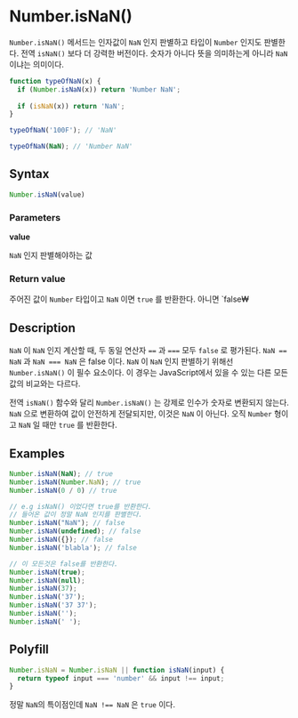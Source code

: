 # Number.isNaN()

`Number.isNaN()` 메서드는 인자값이 `NaN` 인지 판별하고 타입이 `Number` 인지도 판별한다. 전역 `isNaN()` 보다 더 강력한 버전이다. 숫자가 아니다 뜻을 의미하는게 아니라 `NaN` 이냐는 의미이다. 

```js
function typeOfNaN(x) {
  if (Number.isNaN(x)) return 'Number NaN';
  
  if (isNaN(x)) return 'NaN';
}

typeOfNaN('100F'); // 'NaN'

typeOfNaN(NaN); // 'Number NaN'
```

## Syntax

```js
Number.isNaN(value)
```

### Parameters 

**value**

`NaN` 인지 판별해야하는 값

### Return value

주어진 값이 `Number` 타입이고 `NaN` 이면 `true` 를 반환한다. 아니면 `false₩

## Description

`NaN` 이 `NaN` 인지 계산할 때, 두 동일 연산자 `==` 과 `===` 모두 `false` 로 평가된다. `NaN == NaN` 과 `NaN === NaN` 은 false 이다. `NaN` 이 `NaN` 인지 판별하기 위해선 `Number.isNaN()` 이 필수 요소이다.  이 경우는 JavaScript에서 있을 수 있는 다른 모든 값의 비교와는 다르다.

전역 `isNaN()` 함수와 달리 `Number.isNaN()` 는 강제로 인수가 숫자로 변환되지 않는다.  `NaN` 으로 변환하여 값이 안전하게 전달되지만, 이것은 `NaN` 이 아닌다. 오직 `Number` 형이고 `NaN` 일 때만 `true` 를 반환한다.

## Examples

```js
Number.isNaN(NaN); // true
Number.isNaN(Number.NaN); // true
Number.isNaN(0 / 0) // true

// e.g isNaN() 이었다면 true를 반환한다.
// 들어온 값이 정말 NaN 인지를 판별한다.
Number.isNaN("NaN"); // false
Number.isNaN(undefined); // false
Number.isNaN({}); // false
Number.isNaN('blabla'); // false

// 이 모든것은 false를 반환한다.
Number.isNaN(true);
Number.isNaN(null);
Number.isNaN(37);
Number.isNaN('37');
Number.isNaN('37 37');
Number.isNaN('');
Number.isNaN(' ');
```

## Polyfill

```js
Number.isNaN = Number.isNaN || function isNaN(input) {
  return typeof input === 'number' && input !== input;
}
```

정말 `NaN`의 특이점인데 `NaN !== NaN` 은 `true` 이다.



